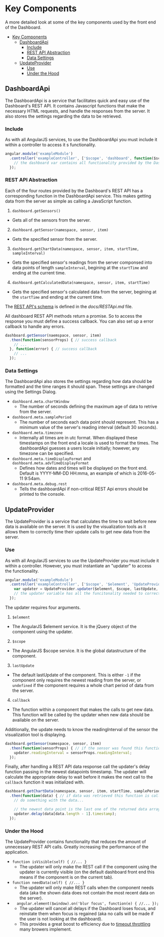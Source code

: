 # Key Components
A more detailed look at some of the key components used by the front end of the Dashboard.

<!-- TOC depthFrom:1 depthTo:6 withLinks:1 updateOnSave:1 orderedList:0 -->

- [Key Components](#key-components)
	- [DashboardApi](#dashboardapi)
		- [Include](#include)
		- [REST API Abstraction](#rest-api-abstraction)
		- [Data Settings](#data-settings)
	- [UpdateProvider](#updateprovider)
		- [Use](#use)
		- [Under the Hood](#under-the-hood)

<!-- /TOC -->

## DashboardApi
The DashboardApi is a service that facilitates quick and easy use of the Dashboard's REST API. It contains Javascript functions that make the necessary HTML requests, and handle the responses from the server. It also stores the settings regarding the data to be retrieved.

### Include
As with all AngularJS services, to use the DashboardApi you must include it within a controller to access it s functionality.

```javascript
angular.module('exampleModule')
  .controller('exampleController', ['$scope', 'dashboard', function($scope, dashboard) {
    // the dashboard var contains all functionality provided by the DashbaordApi service
  });
```

### REST API Abstraction
Each of the four routes provided by the Dashboard's REST API has a corresponding function in the DashboardApi service. This makes getting data from the server as simple as calling a JavaScript function.

1. `dashboard.getSensors()`
  - Gets all of the sensors from the server.
2. `dashboard.getSensor(namespace, sensor, item)`
  - Gets the specified sensor from the server.
3. `dashboard.getChartData(namespace, sensor, item, startTime, sampleInterval)`
  - Gets the specified sensor's readings from the server componsed into data points of length `sampleInterval`, begining at the `startTime` and ending at the current time.
4. `dashboard.getCalculatedData(namespace, sensor, item, startTime)`
  - Gets the specified sensor's calculated data from the server, begining at the `startTime` and ending at the current time.

The [REST API's schema](https://github.com/CDTiernan/SystemMonitorDashboard/blob/master/docs/RestApi.md) is defined in the *docs/RESTApi.md* file.

All dashboard REST API methods return a promise. So to access the response you must define a success callback. You can also set up a error callback to handle any errors.

```JavaScript
dashboard.getSensor(naemspace, sensor, item)
  .then(function(sensorProps) { // success callback
    // ...
  }, function(error) { // success callback
    // ...
  });
```

### Data Settings
The DashboardApi also stores the settings regarding how data should be formatted and the time ranges it should span. These settings are changed using the Settings Dialog.

- `dashboard.meta.chartWindow`
  - The number of seconds defining the maximum age of data to retrive from the server.
- `dashboard.meta.samplePeriod`
  - The number of seconds each data point should represent. This has a minimum value of the server's reading interval (default 30 seconds).
- `dashbaord.meta.timezone`
  - Internally all times are in utc format. When displayed these timestamps on the front end a locale is used to format the times. The dashboardApi guesses a users locale initially; however, any timezone can be specified.
- `dashboard.meta.timeDisplayFormat` and `dashboard.meta.advTimeDisplayFormat`
  - Defines how dates and times will be displayed on the front end. Default is YYYY-MM-DD HH:mma, an example of which is 2016-05-11 9:54am.
- `dashboard.meta.debug.rest`
  - Tells the dashboardApi if non-critical REST Api errors should be printed to the console.

## UpdateProvider
The UpdateProvider is a service that calculates the time to wait before new data is available on the server. It is used by the visualization tools as it allows them to correctly time their update calls to get new data from the server.

### Use
As with all AngularJS services to use the UpdateProvider you must include it within a controller. However, you must instantiate an "updater" to access the functionality.

```javascript
angular.module('exampleModule')
  .controller('exampleController', ['$scope', '$element', 'UpdateProvider', function($scope, $element, UpdateProvider) {
    var updater = UpdateProvider.updater($element, $scope, lastUpdate, callback);
    // the updater variable has all the funcitonality needed to correctly time the update REST calls
  });
```

The updater requires four arguments.
1. `$element`
  - The AngularJS $element service. It is the jQuery object of the component using the updater.
2. `$scope`
  - The AngularJS $scope service. It is the global datastructure of the component.
3. `lastUpdate`
  - The default lastUpdate of the component. This is either `-1` if the component only requires the newest reading from the server, or `undefined` if the component requires a whole chart period of data from the server.
4. `callback`
  - The function within a component that makes the calls to get new data. This function will be called by the updater when new data should be available on the server.

Additionally, the update needs to know the readingInterval of the sensor the visualization tool is displaying.

```JavaScript
dashboard.getSensor(namespace, sensor, item)
  .then(function(sensorProps) { // if the sensor was found this function is called
    updater.readingInterval = sensorProps.readingInterval;
  });
```

Finally, after handling a REST API data response call the updater's delay function passing in the newest datapoints timestamp. The updater will calculate the appropriate delay to wait before it makes the next call to the `callback` function it was initialized with.

```JavaScript
dashboard.getChartData(namespace, sensor, item, startTime, samplePeriod)
  .then(function(data) { // if data was retrieved this function is called
    // do something with the data...

    // the newest data point is the last one of the returned data array
    updater.delay(data[data.length - 1].timestamp);
  });
```

### Under the Hood
The UpdateProvider contains functionality that reduces the amount of unnecessary REST API calls. Greatly increasing the performance of the application.

- `function isVisible(self) { //... }`
  - The updater will only make the REST call if the component using the updater is currently visible (on the default dashboard front end this means if the component is on the current tab).
- `function needData(self) { //... }`
  - The updater will only make REST calls when the component needs data (aka the shown data does not contain the most recent data on the server).
- `  angular.element($window).on('blur focus', function(e) { //... });`
  - The updater will cancel all delays if the Dashboard loses focus, and reinstate them when focus is regained (aka no calls will be made if the user is not looking at the dashboard).
  - This provides a great boost to efficiency due to [timeout throttling](http://googlecode.blogspot.com/2009/07/gmail-for-mobile-html5-series-using.html) many browers implement.
